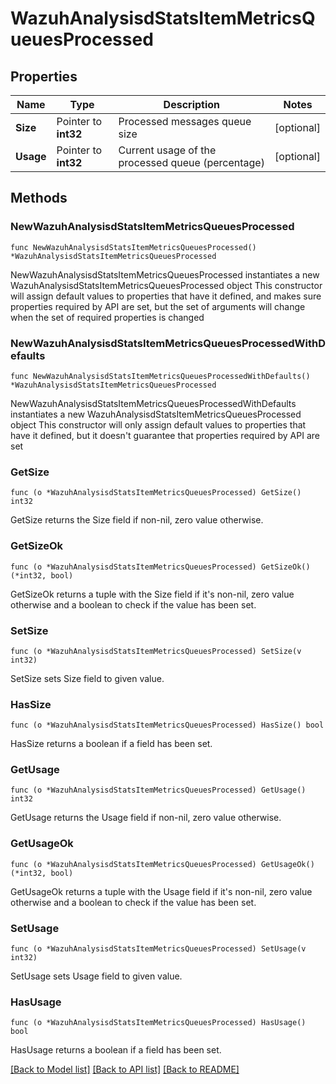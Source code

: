 # WazuhAnalysisdStatsItemMetricsQueuesProcessed

## Properties

Name | Type | Description | Notes
------------ | ------------- | ------------- | -------------
**Size** | Pointer to **int32** | Processed messages queue size | [optional] 
**Usage** | Pointer to **int32** | Current usage of the processed queue (percentage) | [optional] 

## Methods

### NewWazuhAnalysisdStatsItemMetricsQueuesProcessed

`func NewWazuhAnalysisdStatsItemMetricsQueuesProcessed() *WazuhAnalysisdStatsItemMetricsQueuesProcessed`

NewWazuhAnalysisdStatsItemMetricsQueuesProcessed instantiates a new WazuhAnalysisdStatsItemMetricsQueuesProcessed object
This constructor will assign default values to properties that have it defined,
and makes sure properties required by API are set, but the set of arguments
will change when the set of required properties is changed

### NewWazuhAnalysisdStatsItemMetricsQueuesProcessedWithDefaults

`func NewWazuhAnalysisdStatsItemMetricsQueuesProcessedWithDefaults() *WazuhAnalysisdStatsItemMetricsQueuesProcessed`

NewWazuhAnalysisdStatsItemMetricsQueuesProcessedWithDefaults instantiates a new WazuhAnalysisdStatsItemMetricsQueuesProcessed object
This constructor will only assign default values to properties that have it defined,
but it doesn't guarantee that properties required by API are set

### GetSize

`func (o *WazuhAnalysisdStatsItemMetricsQueuesProcessed) GetSize() int32`

GetSize returns the Size field if non-nil, zero value otherwise.

### GetSizeOk

`func (o *WazuhAnalysisdStatsItemMetricsQueuesProcessed) GetSizeOk() (*int32, bool)`

GetSizeOk returns a tuple with the Size field if it's non-nil, zero value otherwise
and a boolean to check if the value has been set.

### SetSize

`func (o *WazuhAnalysisdStatsItemMetricsQueuesProcessed) SetSize(v int32)`

SetSize sets Size field to given value.

### HasSize

`func (o *WazuhAnalysisdStatsItemMetricsQueuesProcessed) HasSize() bool`

HasSize returns a boolean if a field has been set.

### GetUsage

`func (o *WazuhAnalysisdStatsItemMetricsQueuesProcessed) GetUsage() int32`

GetUsage returns the Usage field if non-nil, zero value otherwise.

### GetUsageOk

`func (o *WazuhAnalysisdStatsItemMetricsQueuesProcessed) GetUsageOk() (*int32, bool)`

GetUsageOk returns a tuple with the Usage field if it's non-nil, zero value otherwise
and a boolean to check if the value has been set.

### SetUsage

`func (o *WazuhAnalysisdStatsItemMetricsQueuesProcessed) SetUsage(v int32)`

SetUsage sets Usage field to given value.

### HasUsage

`func (o *WazuhAnalysisdStatsItemMetricsQueuesProcessed) HasUsage() bool`

HasUsage returns a boolean if a field has been set.


[[Back to Model list]](../README.md#documentation-for-models) [[Back to API list]](../README.md#documentation-for-api-endpoints) [[Back to README]](../README.md)


